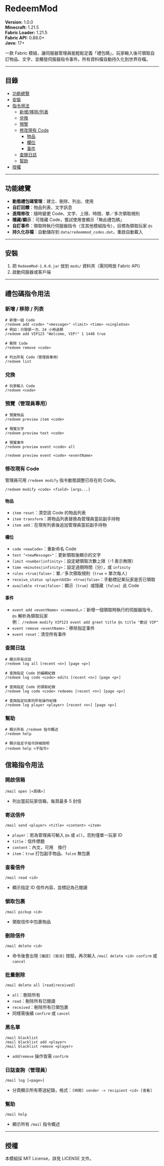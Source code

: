 # RedeemMod

**Version:** 1.0.0  
**Minecraft:** 1.21.5  
**Fabric Loader:** 1.21.5  
**Fabric API:** 0.88.0+  
**Java:** 17+

一款 Fabric 模組，讓伺服器管理員能輕鬆定義「禮包碼」，玩家輸入後可領取自訂物品、文字，並觸發伺服器指令事件。所有資料檔自動持久化到世界存檔。

---

## 目錄

- [功能總覽](#功能總覽)  
- [安裝](#安裝)  
- [指令用法](#指令用法)  
  - [新增/移除/列表](#新增移除列表)  
  - [兌換](#兌換)  
  - [預覽](#預覽)  
  - [修改現有 Code](#修改現有-code)  
    - [物品](#物品)  
    - [欄位](#欄位)  
    - [事件](#事件)  
  - [查閱日誌](#查閱日誌)  
  - [幫助](#幫助)
- [授權](#授權)

---

## 功能總覽

- **動態禮包碼管理**：建立、刪除、列出、使用  
- **自訂回饋**：物品列表、文字訊息  
- **進階修改**：隨時變更 Code、文字、上限、時間、單／多次領取規則  
- **隱藏/顯示**：可隱藏 Code，嘗試使用會顯示「無此禮包碼」  
- **自訂事件**：領取時執行伺服器指令（含其他模組指令），目標為領取玩家 `@s`  
- **持久化存檔**：自動儲存到 `data/redeemmod_codes.dat`，重啟自動載入  

---

## 安裝

1. 把 `RedeemMod-1.0.0.jar` 放到 `mods/` 資料夾（需同時放 Fabric API）  
2. 啟動伺服器或客戶端  

---

## 禮包碼指令用法

### 新增 / 移除 / 列表

```shell
# 新增一組 Code
/redeem add <code> "<message>" <limit> <time> <singleUse>
# 例如：只限領一次、24 小時過期
/redeem add VIP123 "Welcome, VIP!" 1 1440 true

# 刪除 Code
/redeem remove <code>

# 列出所有 Code（管理員專用）
/redeem list
```

### 兌換

```shell
# 玩家輸入 Code
/redeem <code>
```

### 預覽（管理員專用）

```shell
# 預覽物品
/redeem preview item <code>

# 預覽文字
/redeem preview text <code>

# 預覽事件
/redeem preview event <code> all

/redeem preview event <code> <eventName>
```

### 修改現有 Code
管理員可用 `/redeem modify` 指令動態調整已存在的 Code。

```shell
/redeem modify <code> <field> [args...]
```

#### 物品
- `item reset`：清空該 Code 的物品列表  
- `item transform`：將物品列表替換為管理員當前副手持物  
- `item add`：在現有列表後追加管理員當前副手持物  

#### 欄位
- `code <newCode>`：重新命名 Code  
- `text "<newMessage>"`：更新領取後顯示的文字  
- `limit <number|infinity>`：設定總領取次數上限（-1 表示無限）  
- `time <minutes|infinity>`：設定過期時間（分），或 `infinity`  
- `rules <true|false>`：單／多次領取規則（`true` = 單次每人）  
- `receive_status <playerUUID> <true|false>`：手動標記某玩家是否已領取  
- `available <true|false>`：顯示（`true`）或隱藏（`false`）此 Code  

#### 事件
- `event add <eventName> <command…>`：新增一個領取時執行的伺服器指令，`@s` 解析為領取玩家  
  例： `/redeem modify VIP123 event add greet title @s title "歡迎 VIP"`  
- `event remove <eventName>`：移除指定事件  
- `event reset`：清空所有事件  

### 查閱日誌
```shell
# 顯示所有日誌
/redeem log all [recent <n>] [page <p>]

# 查詢指定 Code 的編輯紀錄
/redeem log code <code> edits [recent <n>] [page <p>]

# 查詢指定 Code 的領取紀錄
/redeem log code <code> redeems [recent <n>] [page <p>]

# 查詢指定玩家的所有操作紀錄
/redeem log player <player> [recent <n>] [page <p>]
```

### 幫助
```shell
# 顯示所有 /redeem 指令概述
/redeem help

# 顯示指定子指令詳細說明
/redeem help <子指令>
```

## 信箱指令用法

### 開啟信箱
```shell
/mail open [<頁碼>]
```
- 列出當前玩家信箱，每頁最多 5 封信

### 寄送信件
```shell
/mail send <player> <title> <content> <item>
```
- `player`：若為管理員可輸入 `@a` 或 `all`，否則僅單一玩家 ID
- `title`：信件標題
- `content`：內文，可用 `
` 換行
- `item`：`true` 打包副手物品、`false` 無包裹

### 查看信件
```shell
/mail read <id>
```
- 顯示指定 ID 信件內容，並標記為已閱讀

### 領取包裹
```shell
/mail pickup <id>
```
- 領取信件中包裹物品

### 刪除信件
```shell
/mail delete <id>
```
- 命令後會出現 `[確認] [取消]` 按鈕，再次輸入 `/mail delete <id> confirm` 或 `cancel`

### 批量刪除
```shell
/mail delete all [read|received]
```
- `all`：刪除所有
- `read`：刪除所有已閱讀
- `received`：刪除所有已領包裹
- 同樣需後續 `confirm` 或 `cancel`

### 黑名單
```shell
/mail blacklist
/mail blacklist add <player>
/mail blacklist remove <player>
```
- `add`/`remove` 操作皆需 `confirm`

### 日誌查詢（管理員）
```shell
/mail log [<page>]
```
- 分頁顯示所有寄送紀錄，格式：`[時間] sender -> recipient <id> [查看]`

### 幫助
```shell
/mail help
```
- 顯示所有 `/mail` 指令概述


---

## 授權

本模組採 MIT License，詳見 LICENSE 文件。

